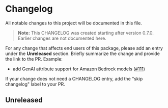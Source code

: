 # Changelog

All notable changes to this project will be documented in this file.

> **Note:** This CHANGELOG was created starting after version 0.7.0. Earlier changes are not documented here.

For any change that affects end users of this package, please add an entry under the **Unreleased** section. Briefly summarize the change and provide the link to the PR. Example:
- add GenAI attribute support for Amazon Bedrock models
  ([#111](https://github.com/aws-observability/aws-otel-js-instrumentation/pull/111))

If your change does not need a CHANGELOG entry, add the "skip changelog" label to your PR.

## Unreleased
